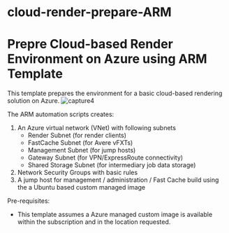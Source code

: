 # cloud-render-prepare-ARM
# Prepre Cloud-based Render Environment on Azure using ARM Template

This template prepares the environment for a basic cloud-based rendering solution on Azure. 
![capture4](https://user-images.githubusercontent.com/15788466/39262897-963d4274-4875-11e8-93b4-c8477bd2a147.PNG)

The ARM automation scripts creates:
1.	An Azure virtual network (VNet) with following subnets
    - Render Subnet (for render clients)
    - FastCache Subnet (for Avere vFXTs)
    - Management Subnet (for jump hosts)
    -	Gateway Subnet (for VPN/ExpressRoute connectivity)
    - Shared Storage Subnet (for intermediary job data storage)
3.	Network Security Groups with basic rules
4.	A jump host for management / administration / Fast Cache build using the a Ubuntu based custom managed image

Pre-requisites:
- This template assumes a Azure managed custom image is available within the subscription and in the location requested.

